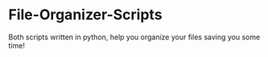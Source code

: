 # File-Organizer-Scripts
Both scripts written in python, help you organize your files saving you some time!
